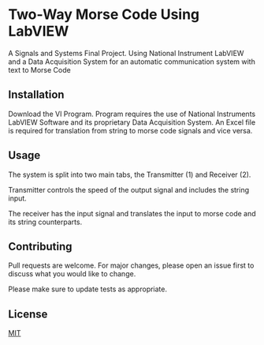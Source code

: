 # Two-Way Morse Code Using LabVIEW

A Signals and Systems Final Project. Using National Instrument LabVIEW and a Data Acquisition System for an automatic communication system with text to Morse Code

## Installation

Download the VI Program. Program requires the use of National Instruments LabVIEW Software and its proprietary Data Acquisition System. An Excel file is required for translation from string to morse code signals and vice versa.


## Usage

The system is split into two main tabs, the Transmitter (1) and Receiver (2).

Transmitter controls the speed of the output signal and includes the string input.

The receiver has the input signal and translates the input to morse code and its string counterparts.


## Contributing

Pull requests are welcome. For major changes, please open an issue first
to discuss what you would like to change.

Please make sure to update tests as appropriate.

## License

[MIT](https://choosealicense.com/licenses/mit/)
